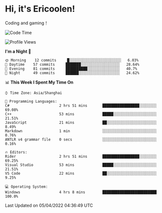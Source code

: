 # Hi, it's Ericoolen!
Coding and gaming！

<!--START_SECTION:waka-->
![Code Time](http://img.shields.io/badge/Code%20Time-194%20hrs%2059%20mins-blue)

![Profile Views](http://img.shields.io/badge/Profile%20Views-4-blue)

**I'm a Night 🦉** 

```text
🌞 Morning    12 commits     █░░░░░░░░░░░░░░░░░░░░░░░░   6.03% 
🌆 Daytime    57 commits     ███████░░░░░░░░░░░░░░░░░░   28.64% 
🌃 Evening    81 commits     ██████████░░░░░░░░░░░░░░░   40.7% 
🌙 Night      49 commits     ██████░░░░░░░░░░░░░░░░░░░   24.62%

```


📊 **This Week I Spent My Time On** 

```text
⌚︎ Time Zone: Asia/Shanghai

💬 Programming Languages: 
C#                       2 hrs 51 mins       █████████████████░░░░░░░░   69.08% 
C++                      53 mins             █████░░░░░░░░░░░░░░░░░░░░   21.51% 
JavaScript               21 mins             ██░░░░░░░░░░░░░░░░░░░░░░░   8.49% 
Markdown                 1 min               ░░░░░░░░░░░░░░░░░░░░░░░░░   0.76% 
ANTLR v4 grammar file    0 secs              ░░░░░░░░░░░░░░░░░░░░░░░░░   0.16%

🔥 Editors: 
Rider                    2 hrs 51 mins       █████████████████░░░░░░░░   69.25% 
Visual Studio            53 mins             █████░░░░░░░░░░░░░░░░░░░░   21.51% 
VS Code                  22 mins             ██░░░░░░░░░░░░░░░░░░░░░░░   9.25%

💻 Operating System: 
Windows                  4 hrs 8 mins        █████████████████████████   100.0%

```


 Last Updated on 05/04/2022 04:36:49 UTC
<!--END_SECTION:waka-->

